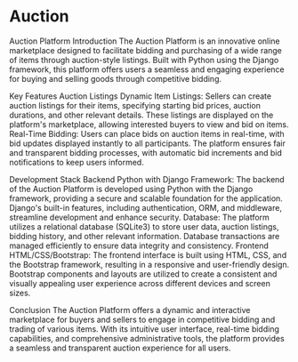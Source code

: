 # Auction

Auction Platform
Introduction
The Auction Platform is an innovative online marketplace designed to facilitate bidding and purchasing of a wide range of items through auction-style listings. Built with Python using the Django framework, this platform offers users a seamless and engaging experience for buying and selling goods through competitive bidding.

Key Features
  Auction Listings
Dynamic Item Listings: Sellers can create auction listings for their items, specifying starting bid prices, auction durations, and other relevant details. These listings are displayed on the platform's marketplace, allowing interested buyers to view and bid on items.
Real-Time Bidding: Users can place bids on auction items in real-time, with bid updates displayed instantly to all participants. The platform ensures fair and transparent bidding processes, with automatic bid increments and bid notifications to keep users informed.

Development Stack
  Backend
Python with Django Framework: The backend of the Auction Platform is developed using Python with the Django framework, providing a secure and scalable foundation for the application. Django's built-in features, including authentication, ORM, and middleware, streamline development and enhance security.
Database: The platform utilizes a relational database (SQLite3) to store user data, auction listings, bidding history, and other relevant information. Database transactions are managed efficiently to ensure data integrity and consistency.
  Frontend
HTML/CSS/Bootstrap: The frontend interface is built using HTML, CSS, and the Bootstrap framework, resulting in a responsive and user-friendly design. Bootstrap components and layouts are utilized to create a consistent and visually appealing user experience across different devices and screen sizes.

  Conclusion
The Auction Platform offers a dynamic and interactive marketplace for buyers and sellers to engage in competitive bidding and trading of various items. With its intuitive user interface, real-time bidding capabilities, and comprehensive administrative tools, the platform provides a seamless and transparent auction experience for all users.
